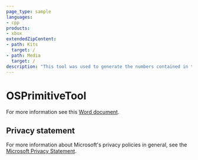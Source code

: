 ```yaml
---
page_type: sample
languages:
- cpp
products:
- xbox
extendedZipContent:
- path: Kits
  target: /
- path: Media
  target: /
description: "This tool was used to generate the numbers contained in the Costs for Synchronization Primitives white paper."
---
```


# OSPrimitiveTool

For more information see this [Word document](https://github.com/microsoft/Xbox-ATG-Samples/blob/master/XDKSamples/Tools/OSPrimitiveTool/Readme.docx).

## Privacy statement

For more information about Microsoft's privacy policies in general, see the [Microsoft Privacy Statement](https://privacy.microsoft.com/privacystatement/).
